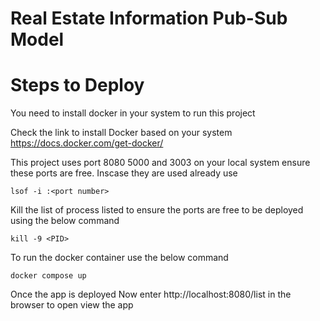 # Real Estate Information Pub-Sub Model

# Steps to Deploy

You need to install docker in your system to run this project

Check the link to install Docker based on your system https://docs.docker.com/get-docker/

This project uses port 8080 5000 and 3003 on your local system ensure these ports are free. Inscase they are used already use

```
lsof -i :<port number>
```

Kill the list of process listed to ensure the ports are free to be deployed using the below command

```
kill -9 <PID>
```

To run the docker container use the below command

```
docker compose up
```

Once the app is deployed Now enter http://localhost:8080/list in the browser to open view the app
